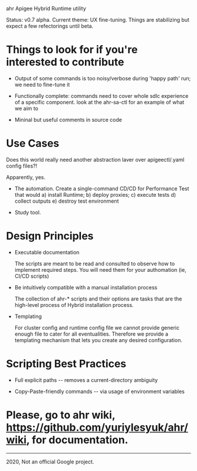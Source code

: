 ahr Apigee Hybrid Runtime utility

Status: v0.7 alpha. Current theme: UX fine-tuning. Things are stabilizing but expect a few refectorings until beta.

# Things to look for if you're interested to contribute

* Output of some commands is too noisy/verbose during 'happy path' run; we need to fine-tune it

* Functionally complete: commands need to cover whole sdlc experience of a specific component. look at the ahr-sa-ctl for an example of what we aim to

* Mininal but useful comments in source code



# Use Cases

Does this world really need another abstraction laver over apigeectl/.yaml config files?!

Apparently, yes.

* The automation. Create a single-command CD/CD for Performance Test that would a) install Runtime; b) deploy proxies; c) execute tests d) collect outputs e) destroy test environment

* Study tool. 


# Design Principles

* Executable documentation

  The scripts are meant to be read and consulted to observe how to implement required steps. You will need them for your authomation (ie, CI/CD scripts)

* Be intuitively compatible with a manual installation process

  The collection of ahr-* scripts and their options are tasks that are the high-level process of Hybrid installation process.

* Templating

  For cluster config and runtime config file we cannot provide generic enough file to cater for all eventualities. Therefore we provide a templating mechanism that lets you create any desired configuration.

# Scripting Best Practices

* Full explicit paths -- removes a current-directory ambiguity

* Copy-Paste-friendly commands -- via usage of environment variables










# Please, go to ahr wiki, https://github.com/yuriylesyuk/ahr/wiki, for documentation.


<hr>
2020, Not an official Google project.


